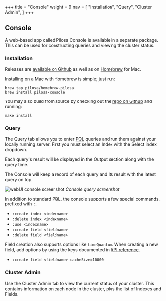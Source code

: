 +++
title = "Console"
weight = 9
nav = [
    "Installation",
    "Query",
    "Cluster Admin",
]
+++

## Console

A web-based app called Pilosa Console is available in a separate package. This can be used for constructing queries and viewing the cluster status.

### Installation

Releases are [available on Github](https://github.com/pilosa/console/releases) as well as on [Homebrew](https://brew.sh/) for Mac.

Installing on a Mac with Homebrew is simple; just run:

```
brew tap pilosa/homebrew-pilosa
brew install pilosa-console
```

You may also build from source by checking out the [repo on Github](https://github.com/pilosa/console) and running:

```
make install
```

### Query

The Query tab allows you to enter [PQL](../query-language/) queries and run them against your locally running server. First you must select an Index with the Select index dropdown.

Each query's result will be displayed in the Output section along with the query time. 

The Console will keep a record of each query and its result with the latest query on top.

![webUI console screenshot](/img/docs/webui-console.png)
*Console query screenshot*

In addition to standard PQL, the console supports a few special commands, prefixed with `:`.

- `:create index <indexname>`
- `:delete index <indexname>`
- `:use <indexname>`
- `:create field <fieldname>`
- `:delete field <fieldname>`

Field creation also supports options like `timeQuantum`. When creating a new field, add options by using the keys documented in [API reference](../api-reference/#create-field).

- `:create field <fieldname> cacheSize=10000`


### Cluster Admin

Use the Cluster Admin tab to view the current status of your cluster. This contains information on each node in the cluster, plus the list of Indexes and Fields.
